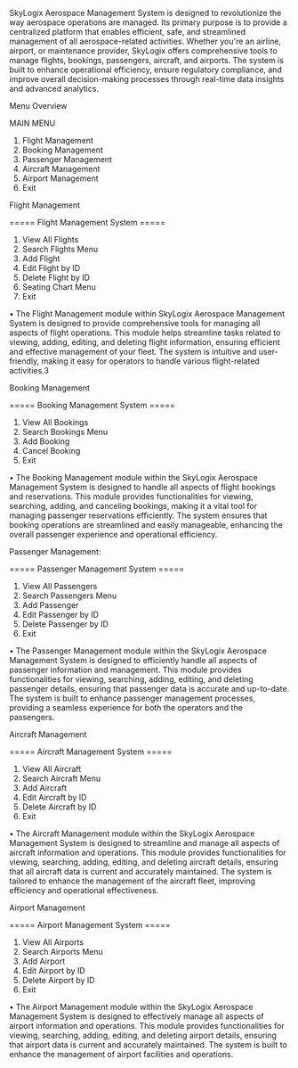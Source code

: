 SkyLogix Aerospace Management System is designed to revolutionize the way aerospace operations are managed. Its primary purpose is to provide a centralized platform that enables efficient, safe, and streamlined management of all aerospace-related activities. Whether you're an airline, airport, or maintenance provider, SkyLogix offers comprehensive tools to manage flights, bookings, passengers, aircraft, and airports. The system is built to enhance operational efficiency, ensure regulatory compliance, and improve overall decision-making processes through real-time data insights and advanced analytics.

Menu Overview

MAIN MENU 
1. Flight Management
2. Booking Management
3. Passenger Management
4. Aircraft Management
5. Airport Management
6. Exit

Flight Management

===== Flight Management System =====
1. View All Flights
2. Search Flights Menu
3. Add Flight
4. Edit Flight by ID
5. Delete Flight by ID
6. Seating Chart Menu
7. Exit

•	The Flight Management module within SkyLogix Aerospace Management System is designed to provide comprehensive tools for managing all aspects of flight operations. This module helps streamline tasks related to viewing, adding, editing, and deleting flight information, ensuring efficient and effective management of your fleet. The system is intuitive and user-friendly, making it easy for operators to handle various flight-related activities.3

Booking Management

===== Booking Management System =====
1. View All Bookings
2. Search Bookings Menu
3. Add Booking
4. Cancel Booking
5. Exit

•	The Booking Management module within the SkyLogix Aerospace Management System is designed to handle all aspects of flight bookings and reservations. This module provides functionalities for viewing, searching, adding, and canceling bookings, making it a vital tool for managing passenger reservations efficiently. The system ensures that booking operations are streamlined and easily manageable, enhancing the overall passenger experience and operational efficiency.

Passenger Management:

===== Passenger Management System =====
1. View All Passengers
2. Search Passengers Menu
3. Add Passenger
4. Edit Passenger by ID
5. Delete Passenger by ID
6. Exit

•	The Passenger Management module within the SkyLogix Aerospace Management System is designed to efficiently handle all aspects of passenger information and management. This module provides functionalities for viewing, searching, adding, editing, and deleting passenger details, ensuring that passenger data is accurate and up-to-date. The system is built to enhance passenger management processes, providing a seamless experience for both the operators and the passengers.

Aircraft Management

===== Aircraft Management System =====
1. View All Aircraft
2. Search Aircraft Menu
3. Add Aircraft
4. Edit Aircraft by ID
5. Delete Aircraft by ID
6. Exit

•	The Aircraft Management module within the SkyLogix Aerospace Management System is designed to streamline and manage all aspects of aircraft information and operations. This module provides functionalities for viewing, searching, adding, editing, and deleting aircraft details, ensuring that all aircraft data is current and accurately maintained. The system is tailored to enhance the management of the aircraft fleet, improving efficiency and operational effectiveness.

Airport Management

===== Airport Management System =====
1. View All Airports
2. Search Airports Menu
3. Add Airport
4. Edit Airport by ID
5. Delete Airport by ID
6. Exit

•	The Airport Management module within the SkyLogix Aerospace Management System is designed to effectively manage all aspects of airport information and operations. This module provides functionalities for viewing, searching, adding, editing, and deleting airport details, ensuring that airport data is current and accurately maintained. The system is built to enhance the management of airport facilities and operations.
